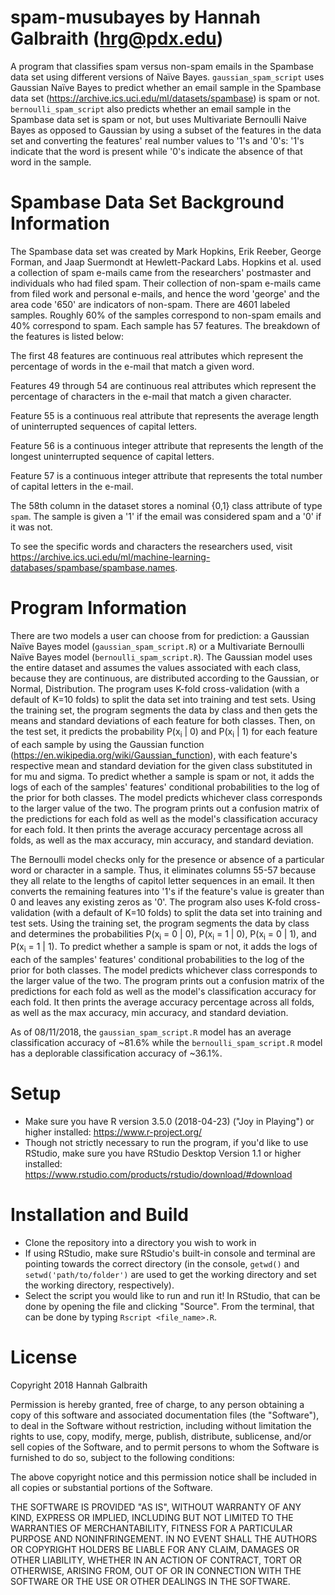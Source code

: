 # spam-musubayes by Hannah Galbraith (hrg@pdx.edu)
A program that classifies spam versus non-spam emails in the Spambase data set using different versions of Naïve Bayes. `gaussian_spam_script` uses Gaussian Naïve Bayes to predict whether an email sample in the Spambase data set (https://archive.ics.uci.edu/ml/datasets/spambase) is spam or not. `bernoulli_spam_script` also predicts whether an email sample in the Spambase data set is spam or not, but uses Multivariate Bernoulli Naive Bayes as opposed to Gaussian by using a subset of the features in the data set and converting the features' real number values to '1's and '0's: '1's indicate that the word is present while '0's indicate the absence of that word in the sample.

# Spambase Data Set Background Information
The Spambase data set was created by Mark Hopkins, Erik Reeber, George Forman, and Jaap Suermondt at Hewlett-Packard Labs. Hopkins et al. used a collection of spam e-mails came from the researchers' postmaster and individuals who had filed spam. Their collection of non-spam e-mails came from filed work and personal e-mails, and hence the word 'george' and the area code '650' are indicators of non-spam. There are 4601 labeled samples. Roughly 60% of the samples correspond to non-spam emails and 40% correspond to spam. Each sample has 57 features. The breakdown of the features is listed below:

The first 48 features are continuous real attributes which represent the percentage of words in the e-mail that match a given word. 

Features 49 through 54 are continuous real attributes which represent the percentage of characters in the e-mail that match a given character. 

Feature 55 is a continuous real attribute that represents the average length of uninterrupted sequences of capital letters. 

Feature 56 is a continuous integer attribute that represents the length of the longest uninterrupted sequence of capital letters. 

Feature 57 is a continuous integer attribute that represents the total number of capital letters in the e-mail. 

The 58th column in the dataset stores a nominal {0,1} class attribute of type `spam`. The sample is given a '1' if the email was considered spam and a '0' if it was not.

To see the specific words and characters the researchers used, visit https://archive.ics.uci.edu/ml/machine-learning-databases/spambase/spambase.names.

# Program Information
There are two models a user can choose from for prediction: a Gaussian Naïve Bayes model (`gaussian_spam_script.R`) or a Multivariate Bernoulli Naïve Bayes model (`bernoulli_spam_script.R`). The Gaussian model uses the entire dataset and assumes the values associated with each class, because they are continuous, are distributed according to the Gaussian, or Normal, Distribution. The program uses K-fold cross-validation (with a default of K=10 folds) to split the data set into training and test sets. Using the training set, the program segments the data by class and then gets the means and standard deviations of each feature for both classes. Then, on the test set, it predicts the probability P(x<sub>i</sub> | 0) and P(x<sub>i</sub> | 1) for each feature of each sample by using the Gaussian function (https://en.wikipedia.org/wiki/Gaussian_function), with each feature's respective mean and standard deviation for the given class substituted in for mu and sigma. To predict whether a sample is spam or not, it adds the logs of each of the samples' features' conditional probabilities to the log of the prior for both classes. The model predicts whichever class corresponds to the larger value of the two. The program prints out a confusion matrix of the predictions for each fold as well as the model's classification accuracy for each fold. It then prints the average accuracy percentage across all folds, as well as the max accuracy, min accuracy, and standard deviation.

The Bernoulli model checks only for the presence or absence of a particular word or character in a sample. Thus, it eliminates columns 55-57 because they all relate to the lengths of capitol letter sequences in an email. It then converts the remaining features into '1's if the feature's value is greater than 0 and leaves any existing zeros as '0'. The program also uses K-fold cross-validation (with a default of K=10 folds) to split the data set into training and test sets. Using the training set, the program segments the data by class and determines the probabilities P(x<sub>i</sub> = 0 | 0), P(x<sub>i</sub> = 1 | 0), P(x<sub>i</sub> = 0 | 1), and P(x<sub>i</sub> = 1 | 1). To predict whether a sample is spam or not, it adds the logs of each of the samples' features' conditional probabilities to the log of the prior for both classes. The model predicts whichever class corresponds to the larger value of the two. The program prints out a confusion matrix of the predictions for each fold as well as the model's classification accuracy for each fold. It then prints the average accuracy percentage across all folds, as well as the max accuracy, min accuracy, and standard deviation.

As of 08/11/2018, the `gaussian_spam_script.R` model has an average classification accuracy of ~81.6% while the `bernoulli_spam_script.R` model has a deplorable classification accuracy of ~36.1%.

# Setup
* Make sure you have R version 3.5.0 (2018-04-23) ("Joy in Playing") or higher installed: https://www.r-project.org/
* Though not strictly necessary to run the program, if you'd like to use RStudio, make sure you have RStudio Desktop Version 1.1 or higher installed: https://www.rstudio.com/products/rstudio/download/#download

# Installation and Build
* Clone the repository into a directory you wish to work in
* If using RStudio, make sure RStudio's built-in console and terminal are pointing towards the correct directory (in the console, `getwd()` and `setwd('path/to/folder')` are used to get the working directory and set the working directory, respectively).
* Select the script you would like to run and run it! In RStudio, that can be done by opening the file and clicking "Source". From the terminal, that can be done by typing `Rscript <file_name>.R`.

# License
Copyright 2018 Hannah Galbraith

Permission is hereby granted, free of charge, to any person obtaining a copy of this software and associated documentation files (the "Software"), to deal in the Software without restriction, including without limitation the rights to use, copy, modify, merge, publish, distribute, sublicense, and/or sell copies of the Software, and to permit persons to whom the Software is furnished to do so, subject to the following conditions:

The above copyright notice and this permission notice shall be included in all copies or substantial portions of the Software.

THE SOFTWARE IS PROVIDED "AS IS", WITHOUT WARRANTY OF ANY KIND, EXPRESS OR IMPLIED, INCLUDING BUT NOT LIMITED TO THE WARRANTIES OF MERCHANTABILITY, FITNESS FOR A PARTICULAR PURPOSE AND NONINFRINGEMENT. IN NO EVENT SHALL THE AUTHORS OR COPYRIGHT HOLDERS BE LIABLE FOR ANY CLAIM, DAMAGES OR OTHER LIABILITY, WHETHER IN AN ACTION OF CONTRACT, TORT OR OTHERWISE, ARISING FROM, OUT OF OR IN CONNECTION WITH THE SOFTWARE OR THE USE OR OTHER DEALINGS IN THE SOFTWARE.


